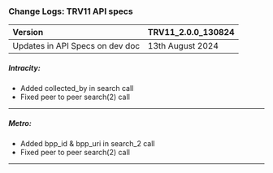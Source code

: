 ### Change Logs: TRV11 API specs

| Version                         | TRV11_2.0.0_130824 |
| :------------------------------ | :----------------- |
| Updates in API Specs on dev doc | 13th August 2024      |



##### Intracity:
- Added collected_by in search call
- Fixed peer to peer search(2) call

---

##### Metro:
- Added bpp_id & bpp_uri in search_2 call
- Fixed peer to peer search(2) call
---
#####